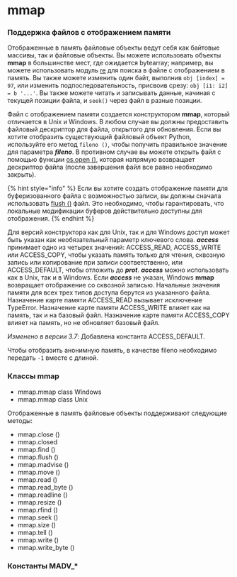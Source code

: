 # mmap

### Поддержка файлов с отображением памяти

Отображенные в память файловые объекты ведут себя как байтовые массивы, так и файловые объекты. Вы можете использовать объекты **mmap** в большинстве мест, где ожидается bytearray; например, вы можете использовать модуль [re](../obrabotka-teksta/re/) для поиска в файле с отображением в память. Вы также можете изменить один байт, выполнив `obj [index] = 97`, или изменить подпоследовательность, присвоив срезу: `obj [i1: i2] = b '...'`. Вы также можете читать и записывать данные, начиная с текущей позиции файла, и `seek()` через файл в разные позиции.

Файл с отображением памяти создается конструктором **mmap**, который отличается в Unix и Windows. В любом случае вы должны предоставить файловый дескриптор для файла, открытого для обновления. Если вы хотите отобразить существующий файловый объект Python, используйте его метод `fileno ()`, чтобы получить правильное значение для параметра _**fileno**_. В противном случае вы можете открыть файл с помощью функции [os.open \(\)](../obshie-sluzhby-operacionnoi-sistemy/os/operacii-s-failovymi-deskriptorami/os.open.md), которая напрямую возвращает дескриптор файла \(после завершения файл все равно необходимо закрыть\).

{% hint style="info" %}
Если вы хотите создать отображение памяти для буферизованного файла с возможностью записи, вы должны сначала использовать [flush \(\)](../obshie-sluzhby-operacionnoi-sistemy/io/io.iobase/io.iobase.flush.md) файл. Это необходимо, чтобы гарантировать, что локальные модификации буферов действительно доступны для отображения.
{% endhint %}

Для версий конструктора как для Unix, так и для Windows доступ может быть указан как необязательный параметр ключевого слова. _**access**_ принимает одно из четырех значений: ACCESS\_READ, ACCESS\_WRITE или ACCESS\_COPY, чтобы указать память только для чтения, сквозную запись или копирование при записи соответственно, или ACCESS\_DEFAULT, чтобы отложить до _**prot**_. _**access**_ можно использовать как в Unix, так и в Windows. Если _**access**_ не указан, Windows **mmap** возвращает отображение со сквозной записью. Начальные значения памяти для всех трех типов доступа берутся из указанного файла. Назначение карте памяти ACCESS\_READ вызывает исключение TypeError. Назначение карте памяти ACCESS\_WRITE влияет как на память, так и на базовый файл. Назначение карте памяти ACCESS\_COPY влияет на память, но не обновляет базовый файл.

_Изменено в версии 3.7_: Добавлена константа ACCESS\_DEFAULT.

Чтобы отобразить анонимную память, в качестве fileno необходимо передать `-1` вместе с длиной.

### Классы mmap

* mmap.mmap class Windows
* mmap.mmap class Unix

Отображенные в память файловые объекты поддерживают следующие методы:

* mmap.close \(\)
* mmap.closed
* mmap.find \(\)
* mmap.flush \(\)
* mmap.madvise \(\)
* mmap.move \(\)
* mmap.read \(\)
* mmap.read\_byte \(\)
* mmap.readline \(\)
* mmap.resize \(\)
* mmap.rfind \(\)
* mmap.seek \(\)
* mmap.size \(\)
* mmap.tell \(\)
* mmap.write \(\)
* mmap.write\_byte \(\)

### Константы MADV\_\*


